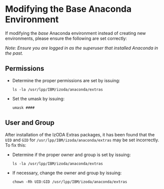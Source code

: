 # Modifying the Base Anaconda Environment

If modifying the *base* Anaconda environment instead of creating new environments, please ensure the following are set correctly:

*Note: Ensure you are logged in as the superuser that installed Anaconda in the past.*

## Permissions
- Determine the proper permissions are set by issuing: 
  ```
  ls -la /usr/lpp/IBM/izoda/anaconda/extras
  ```
- Set the umask by issuing: 
  ```
  umask ####
  ```

## User and Group
After installation of the IzODA Extras packages, it has been found that the `UID` and `GID` for `/usr/lpp/IBM/izoda/anaconda/extras` may be set incorrectly. To fix this:
- Determine if the proper owner and group is set by issuing:
  ```
  ls -la /usr/lpp/IBM/izoda/anaconda/extras
  ``` 
- If necessary, change the owner and group by issuing:
  ```
  chown -Rh UID:GID /usr/lpp/IBM/izoda/anaconda/extras 
  ```
